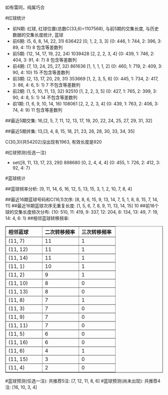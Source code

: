 <!-- 
.. title: 双色球2014100期(2014-08-31)数据分析报告
.. slug: slott-2014100-2014-08-31-report
.. date: 2014-09-01 08:00:00 UTC+08:00
.. tags: Lottery
.. link: 
.. description: 
.. type: text
-->

如有雷同，纯属巧合

<!-- TEASER_END-->

#红球统计

- 前N期: 红球, 红球位置(总数C(33,6)=1107568), 与前5期的交集长度, 与历史数据的交集长度统计, 蓝球
- 前6期: (5, 6, 8, 14, 22, 31) 636422 [0, 1, 2, 3, 3] {0: 446, 1: 744, 2: 396, 3: 89, 4: 11} 8 包含等差数列
- 前5期: (12, 14, 17, 19, 22, 24) 1039428 [2, 2, 2, 3, 4] {0: 439, 1: 746, 2: 404, 3: 91, 4: 7} 8 包含等差数列
- 前4期: (7, 13, 24, 25, 27, 32) 861636 [1, 1, 1, 1, 2] {0: 460, 1: 719, 2: 409, 3: 90, 4: 10} 15 不包含等差数列
- 前3期: (2, 13, 17, 20, 29, 31) 353669 [1, 2, 3, 5, 6] {0: 445, 1: 734, 2: 417, 3: 86, 4: 6, 5: 1} 7 不包含等差数列
- 前2期: (1, 5, 10, 11, 13, 32) 92510 [1, 2, 2, 3, 5] {0: 427, 1: 765, 2: 399, 3: 90, 4: 8, 5: 1} 14 不包含等差数列
- 前1期: (1, 6, 9, 10, 14, 16) 108061 [2, 2, 2, 3, 4] {0: 439, 1: 763, 2: 406, 3: 74, 4: 9} 11 包含等差数列

##最近5期交集:
16,[2, 5, 7, 11, 12, 13, 17, 19, 20, 22, 24, 25, 27, 29, 31, 32]

##最近5期并集:
13,[3, 4, 8, 15, 18, 21, 23, 26, 28, 30, 33, 34, 35]

C(30,3)(共54202)没出现有1963, 
有效长度是920

#红球预测(任选一注)

- set([8, 11, 13, 17, 23, 29]) 898680 [0, 2, 4, 4, 4] {0: 455, 1: 726, 2: 412, 3: 92, 4: 7}

#蓝球统计

##蓝球频率分析:
[9, 11, 14, 6, 16, 12, 5, 13, 15, 3, 1, 2, 10, 7, 8, 4]

##最近16期蓝球号码和C(16,1)次序:
[8, 8, 6, 15, 9, 13, 14, 7, 5, 1, 8, 8, 15, 7, 14, 11]
##最近16期蓝球次序无重复长度:
[1, 5, 6, 7, 8, 9, 11, 13, 14, 15] 10
##前16个球的交集长度频次分布:
{10: 510, 11: 419, 9: 337, 12: 204, 8: 134, 13: 49, 7: 19, 14: 4, 6: 1}
##相邻蓝球转移频率:
<table border="1" class="table table-striped dataframe">
  <thead>
    <tr style="text-align: left;">
      <th style="min-width: 100px;">相邻蓝球</th>
      <th style="min-width: 100px;">二次转移频率</th>
      <th style="min-width: 100px;">三次转移频率</th>
    </tr>
  </thead>
  <tbody>
    <tr>
      <td>  (11, 7)</td>
      <td> 11</td>
      <td> 1</td>
    </tr>
    <tr>
      <td> (11, 12)</td>
      <td> 11</td>
      <td> 1</td>
    </tr>
    <tr>
      <td> (11, 14)</td>
      <td> 11</td>
      <td> 1</td>
    </tr>
    <tr>
      <td>  (11, 1)</td>
      <td> 10</td>
      <td> 1</td>
    </tr>
    <tr>
      <td>  (11, 2)</td>
      <td>  9</td>
      <td> 1</td>
    </tr>
    <tr>
      <td> (11, 10)</td>
      <td>  8</td>
      <td> 0</td>
    </tr>
    <tr>
      <td> (11, 13)</td>
      <td>  8</td>
      <td> 0</td>
    </tr>
    <tr>
      <td>  (11, 8)</td>
      <td>  7</td>
      <td> 1</td>
    </tr>
    <tr>
      <td>  (11, 3)</td>
      <td>  7</td>
      <td> 0</td>
    </tr>
    <tr>
      <td>  (11, 9)</td>
      <td>  7</td>
      <td> 0</td>
    </tr>
    <tr>
      <td> (11, 11)</td>
      <td>  7</td>
      <td> 0</td>
    </tr>
    <tr>
      <td>  (11, 5)</td>
      <td>  6</td>
      <td> 0</td>
    </tr>
    <tr>
      <td> (11, 16)</td>
      <td>  6</td>
      <td> 0</td>
    </tr>
    <tr>
      <td>  (11, 6)</td>
      <td>  4</td>
      <td> 1</td>
    </tr>
    <tr>
      <td> (11, 15)</td>
      <td>  3</td>
      <td> 0</td>
    </tr>
    <tr>
      <td>  (11, 4)</td>
      <td>  2</td>
      <td> 0</td>
    </tr>
  </tbody>
</table>
#蓝球预测(任选一注):
共推荐5注: [7, 12, 11, 8, 6]
#蓝球预测(尚未出现):
共推荐4注: [16, 10, 3, 4]

